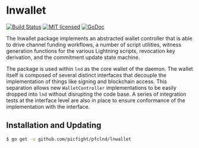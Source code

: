 lnwallet
=========

[![Build Status](http://img.shields.io/travis/picfight/pfclnd.svg)](https://travis-ci.org/picfight/pfclnd) 
[![MIT licensed](https://img.shields.io/badge/license-MIT-blue.svg)](https://github.com/picfight/pfclnd/blob/master/LICENSE)
[![GoDoc](https://img.shields.io/badge/godoc-reference-blue.svg)](http://godoc.org/github.com/picfight/pfclnd/lnwallet)

The lnwallet package implements an abstracted wallet controller that is able to
drive channel funding workflows, a number of script utilities, witness
generation functions for the various Lightning scripts, revocation key
derivation, and the commitment update state machine. 

The package is used within `lnd` as the core wallet of the daemon. The wallet
itself is composed of several distinct interfaces that decouple the
implementation of things like signing and blockchain access. This separation
allows new `WalletController` implementations to be easily dropped into
`lnd` without disrupting the code base. A series of integration tests at the
interface level are also in place to ensure conformance of the implementation
with the interface.


## Installation and Updating

```bash
$ go get -u github.com/picfight/pfclnd/lnwallet
```
